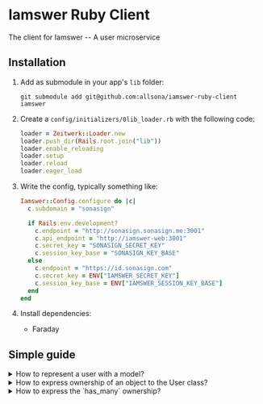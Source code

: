 # Iamswer Ruby Client

The client for Iamswer -- A user microservice

## Installation

1. Add as submodule in your app's `lib` folder:

   ```
   git submodule add git@github.com:allsona/iamswer-ruby-client iamswer
   ```

2. Create a `config/initializers/0lib_loader.rb` with the following code:

   ```ruby
   loader = Zeitwerk::Loader.new
   loader.push_dir(Rails.root.join("lib"))
   loader.enable_reloading
   loader.setup
   loader.reload
   loader.eager_load
   ```

3. Write the config, typically something like:

   ```rb
   Iamswer::Config.configure do |c|
     c.subdomain = "sonasign"

     if Rails.env.development?
       c.endpoint = "http://sonasign.sonasign.me:3001"
       c.api_endpoint = "http://iamswer-web:3001"
       c.secret_key = "SONASIGN_SECRET_KEY"
       c.session_key_base = "SONASIGN_KEY_BASE"
     else
       c.endpoint = "https://id.sonasign.com"
       c.secret_key = ENV["IAMSWER_SECRET_KEY"]
       c.session_key_base = ENV["IAMSWER_SESSION_KEY_BASE"]
     end
   end
   ```

4. Install dependencies:
   - Faraday

## Simple guide

<details>
  <summary>How to represent a user with a model?</summary>
  <p>

  ```ruby
  class User
    include Iamswer::User::Prototype

    # list the native fields you would like to use
    iamswer_fields :id,
      :email,
      :name

    # list the additional extra fields
    iamswer_extra_fields :is_public
  end
  ```

  </p>
</details>


<details>
  <summary>How to express ownership of an object to the User class?</summary>
  <p>
  We can use `owned_by`. Let's assume an `Organization` is owner by a user, we can express that as follows:

  ```ruby
  class Organization
    include Iamswer::User::Belonging

    owned_by User
  end
  ```

  We may also define the relationship as follows:

  ```ruby
  owned_by User, field_name: :owner
  ```

  </p>

  Note: ensure you have created the `User` model class!
</details>


<details>
  <summary>How to express the `has_many` ownership?</summary>
  <p>
  We simply use `has_many` on the `User` class as follows:

  ```ruby
  class User
    include Iamswer::User::Prototype

    has_many :organizations
  end
  ```

  </p>
</details>
